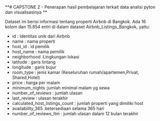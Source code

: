  **# CAPSTONE 2 - Penerapan hasil pembelajaran terkait data analisi pyton dan visualisasinya **



Dataset ini berisi informasi tentang properti Airbnb di Bangkok. Ada 16 kolom dan 15.854 entri di dalam dataset Airbnb_Listings_Bangkok, yaitu:
* id : Identitas unik dari Airbnb
* name : nama properti
* host_id : id pemilik
* host_name : nama pemilik
* neighborhood  :Lingkungan lokasi
* latitude : garis lintang
* longitude : garis bujur
* room_type  : jenis kamar (Keseluruhan rumah/apartemen,Privat, Shared,Hotel)
* price : harga per malam
* minimum_nights :jumlah minimal malam yg sewa
* number_of_reviews  : jumlah ulasan
* last_review : ulasan terakhir
* calculated_host_listings_count  : jumlah properti yang dimiliki host
* availability_365  :ketersediaan selama 365 hari
* number_of_reviews_ltm  : jumlah ulasan dalam 12 bulan terakhir

